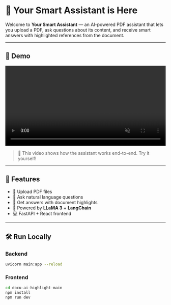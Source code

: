 # 📄 Your Smart Assistant is Here

Welcome to **Your Smart Assistant** — an AI-powered PDF assistant that lets you upload a PDF, ask questions about its content, and receive smart answers with highlighted references from the document.

---

## 🎥 Demo

<video src="https://raw.githubusercontent.com/mariemgalal40/AI-chatbot/main/rag_llama3.mp4" controls autoplay muted loop width="100%"></video>

> 📌 This video shows how the assistant works end-to-end. Try it yourself!

---

## 🚀 Features

- 📁 Upload PDF files
- 💬 Ask natural language questions
- 📌 Get answers with document highlights
- 🧠 Powered by **LLaMA 3** + **LangChain**
- 💻 FastAPI + React frontend

---

## 🛠️ Run Locally

### Backend
```bash
uvicorn main:app --reload
```

### Frontend
```bash
cd docu-ai-highlight-main
npm install
npm run dev

